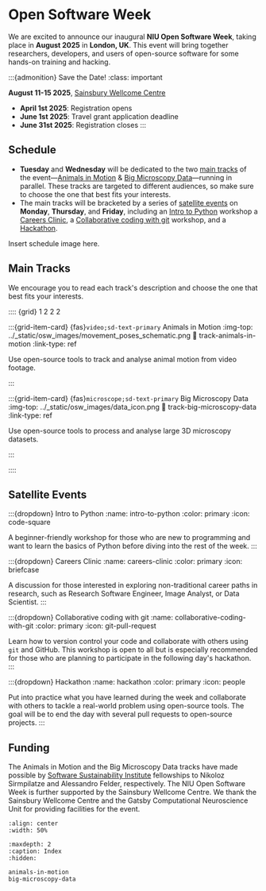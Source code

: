 # Open Software Week

We are excited to announce our inaugural **NIU Open Software Week**, taking
place in **August 2025** in **London, UK**. This event will bring together researchers, developers, and users of open-source software for some hands-on training and hacking.

:::{admonition} Save the Date!
:class: important

**August 11-15 2025**, [Sainsbury Wellcome Centre](https://maps.app.goo.gl/CzWFFjXJZwX87aMj6)

- **April 1st 2025**: Registration opens
- **June 1st 2025**: Travel grant application deadline
- **June 31st 2025**: Registration closes
:::

## Schedule

- **Tuesday** and **Wednesday** will be dedicated to the two
[main tracks](#main-tracks) of the event—[Animals in Motion](track-animals-in-motion) & [Big Microscopy Data](track-big-microscopy-data)—running in parallel. These tracks are targeted to different audiences, so make sure to choose the one that best fits your interests.
- The main tracks will be bracketed by a series of [satellite events](#satellite-events) on **Monday**, **Thursday**, and **Friday**, including an [Intro to Python](intro-to-python) workshop a [Careers Clinic](careers-clinic), a [Collaborative coding with git](collaborative-coding-with-git) workshop, and a [Hackathon](hackathon).

Insert schedule image here.

## Main Tracks

We encourage you to read each track's description and
choose the one that best fits your interests.

:::: {grid} 1 2 2 2

:::{grid-item-card} {fas}`video;sd-text-primary` Animals in Motion
:img-top: ../_static/osw_images/movement_poses_schematic.png
:link: track-animals-in-motion
:link-type: ref

Use open-source tools to track
and analyse animal motion from video footage.

:::

:::{grid-item-card} {fas}`microscope;sd-text-primary` Big Microscopy Data
:img-top: ../_static/osw_images/data_icon.png
:link: track-big-microscopy-data
:link-type: ref

Use open-source tools to process and analyse large 3D microscopy
datasets.

:::

::::

## Satellite Events

:::{dropdown} Intro to Python
:name: intro-to-python
:color: primary
:icon: code-square

A beginner-friendly workshop for those who are new to programming and want to learn the basics of Python before diving into the rest of the week.
:::

:::{dropdown} Careers Clinic
:name: careers-clinic
:color: primary
:icon: briefcase

A discussion for those interested in exploring non-traditional career paths in research, such as Research Software Engineer, Image Analyst, or Data Scientist.
:::

:::{dropdown} Collaborative coding with git
:name: collaborative-coding-with-git
:color: primary
:icon: git-pull-request

Learn how to version control your code and collaborate with others using `git` and GitHub. This workshop is open to all but is especially recommended for those who are planning to participate in the following day's hackathon.
:::

:::{dropdown} Hackathon
:name: hackathon
:color: primary
:icon: people

Put into practice what you have learned during the week and collaborate with others to tackle a real-world problem using open-source tools. The goal will be to end the day with several pull requests to open-source projects.
:::

## Funding

The Animals in Motion and the Big Microscopy Data tracks have made possible by [Software Sustainability Institute](https://www.software.ac.uk/) fellowships to Nikoloz Sirmpilatze and Alessandro Felder, respectively. The NIU Open Software Week is further supported by the Sainsbury Wellcome Centre. We thank the Sainsbury Wellcome Centre and the Gatsby Computational Neuroscience Unit for providing facilities for the event.

```{image} /_static/osw_images/ssi-logo.svg
:align: center
:width: 50%
```

```{toctree}
:maxdepth: 2
:caption: Index
:hidden:

animals-in-motion
big-microscopy-data
```